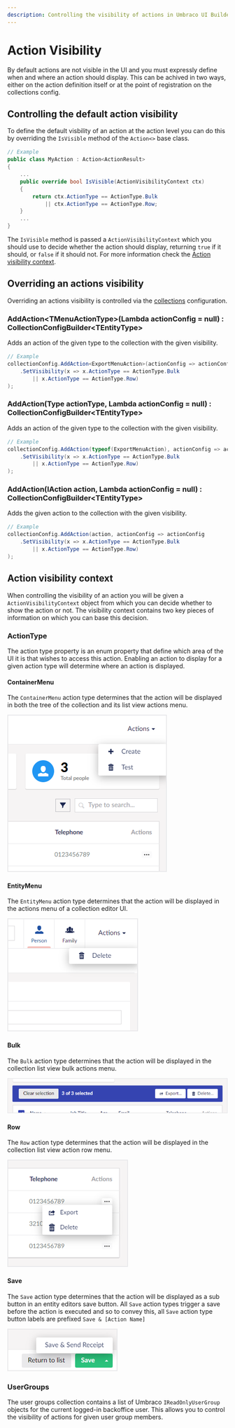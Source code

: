 ```yaml
---
description: Controlling the visibility of actions in Umbraco UI Builder, the backoffice UI builder for Umbraco.
---
```


# Action Visibility

By default actions are not visible in the UI and you must expressly define when and where an action should display. This can be achived in two ways, either on the action definition itself or at the point of registration on the collections config.

## Controlling the default action visibility

To define the default visbility of an action at the action level you can do this by overriding the `IsVisible` method of the `Action<>` base class.

````csharp
// Example
public class MyAction : Action<ActionResult>
{
    ...
    public override bool IsVisible(ActionVisibilityContext ctx)
    {
        return ctx.ActionType == ActionType.Bulk 
            || ctx.ActionType == ActionType.Row;
    }
    ...
}
````

The `IsVisible` method is passed a `ActionVisibilityContext` which you should use to decide whether the action should display, returning `true` if it should, or `false` if it should not. For more information check the [Action visibility context](#action-visibility-context).

## Overriding an actions visibility

Overriding an actions visibility is controlled via the [collections](../collections/overview.md) configuration.

### **AddAction&lt;TMenuActionType&gt;(Lambda actionConfig = null) : CollectionConfigBuilder&lt;TEntityType&gt;**

Adds an action of the given type to the collection with the given visibility.

````csharp
// Example
collectionConfig.AddAction<ExportMenuAction>(actionConfig => actionConfig
    .SetVisibility(x => x.ActionType == ActionType.Bulk 
        || x.ActionType == ActionType.Row)
);
````

### **AddAction(Type actionType, Lambda actionConfig = null) : CollectionConfigBuilder&lt;TEntityType&gt;**

Adds an action of the given type to the collection with the given visibility.

````csharp
// Example
collectionConfig.AddAction(typeof(ExportMenuAction), actionConfig => actionConfig
    .SetVisibility(x => x.ActionType == ActionType.Bulk 
        || x.ActionType == ActionType.Row)
);
````

### **AddAction(IAction action, Lambda actionConfig = null) : CollectionConfigBuilder&lt;TEntityType&gt;**

Adds the given action to the collection with the given visibility.

````csharp
// Example
collectionConfig.AddAction(action, actionConfig => actionConfig
    .SetVisibility(x => x.ActionType == ActionType.Bulk 
        || x.ActionType == ActionType.Row)
);
````

## Action visibility context

When controlling the visibility of an action you will be given a `ActionVisibilityContext` object from which you can decide whether to show the action or not. The visibility context contains two key pieces of information on which you can base this decision.

### ActionType

The action type property is an enum property that define which area of the UI it is that wishes to access this action. Enabling an action to display for a given action type will determine where an action is displayed.

#### ContainerMenu

The `ContainerMenu` action type determines that the action will be displayed in both the tree of the collection and its list view actions menu.

![Container Menu](../images/container_actions_menu.png)

#### EntityMenu

The `EntityMenu` action type determines that the action will be displayed in the actions menu of a collection editor UI.

![Entity Menu](../images/entity_actions_menu.png)

#### Bulk

The `Bulk` action type determines that the action will be displayed in the collection list view bulk actions menu.

![Bulk Actions](../images/bulk_actions_menu.png)

#### Row

The `Row` action type determines that the action will be displayed in the collection list view action row menu.

![Row Actions](../images/row_actions_menu.png)

#### Save

The `Save` action type determines that the action will be displayed as a sub button in an entity editors save button. All `Save` action types trigger a save before the action is executed and so to convey this, all `Save` action type button labels are prefixed `Save & [Action Name]`

![Save Actions](../images/save_actions_menu.png)

### UserGroups

The user groups collection contains a list of Umbraco `IReadOnlyUserGroup` objects for the current logged-in backoffice user. This allows you to control the visibility of actions for given user group members.
